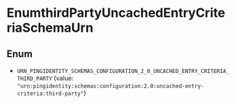 

# EnumthirdPartyUncachedEntryCriteriaSchemaUrn

## Enum


* `URN_PINGIDENTITY_SCHEMAS_CONFIGURATION_2_0_UNCACHED_ENTRY_CRITERIA_THIRD_PARTY` (value: `"urn:pingidentity:schemas:configuration:2.0:uncached-entry-criteria:third-party"`)



